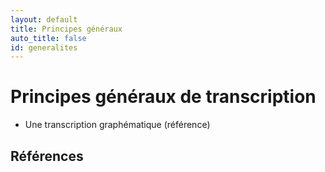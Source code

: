 ```yaml
---
layout: default
title: Principes généraux
auto_title: false
id: generalites
---
```


# Principes généraux de transcription


- Une transcription graphématique (référence)


## Références

